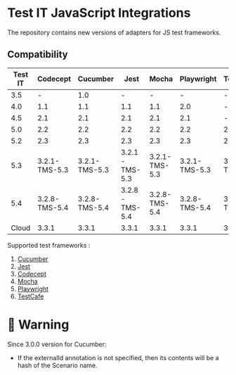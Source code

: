 # Test IT JavaScript Integrations
The repository contains new versions of adapters for JS test frameworks.

## Compatibility

| Test IT | Codecept        | Cucumber        | Jest            | Mocha           | Playwright      | TestCafe        |
|---------|-----------------|-----------------|-----------------|-----------------|-----------------|-----------------|
| 3.5     | -               | 1.0             | -               | -               | -               | -               |
| 4.0     | 1.1             | 1.1             | 1.1             | 1.1             | 2.0             | -               |
| 4.5     | 2.1             | 2.1             | 2.1             | 2.1             | 2.1             | -               |
| 5.0     | 2.2             | 2.2             | 2.2             | 2.2             | 2.2             | 2.2             |
| 5.2     | 2.3             | 2.3             | 2.3             | 2.3             | 2.3             | 2.3             |
| 5.3     | 3.2.1-TMS-5.3   | 3.2.1-TMS-5.3   | 3.2.1-TMS-5.3   | 3.2.1-TMS-5.3   | 3.2.1-TMS-5.3   | 3.2.1-TMS-5.3   |
| 5.4     | 3.2.8-TMS-5.4   | 3.2.8-TMS-5.4   | 3.2.8-TMS-5.4   | 3.2.8-TMS-5.4   | 3.2.8-TMS-5.4   | 3.2.8-TMS-5.4   |
| Cloud   | 3.3.1           | 3.3.1           | 3.3.1           | 3.3.1           | 3.3.1           | 3.3.1           |

Supported test frameworks :
 1. [Cucumber](https://github.com/testit-tms/adapters-js/tree/main/testit-adapter-cucumber)
 2. [Jest](https://github.com/testit-tms/adapters-js/tree/main/testit-adapter-jest)
 3. [Codecept](https://github.com/testit-tms/adapters-js/tree/main/testit-adapter-codecept)
 4. [Mocha](https://github.com/testit-tms/adapters-js/tree/main/testit-adapter-mocha)
 4. [Playwright](https://github.com/testit-tms/adapters-js/tree/main/testit-adapter-playwright)
 5. [TestCafe](https://github.com/testit-tms/adapters-js/tree/main/testcafe-reporter-testit)

# 🚀 Warning
Since 3.0.0 version for Cucumber:
- If the externalId annotation is not specified, then its contents will be a hash of the Scenario name.
